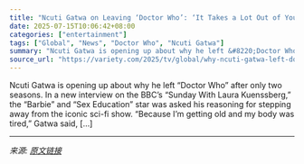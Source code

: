 ```yaml
---
title: "Ncuti Gatwa on Leaving ‘Doctor Who’: ‘It Takes a Lot Out of You — Physically, Emotionally, Mentally’"
date: 2025-07-15T10:06:42+08:00
categories: ["entertainment"]
tags: ["Global", "News", "Doctor Who", "Ncuti Gatwa"]
summary: "Ncuti Gatwa is opening up about why he left &#8220;Doctor Who&#8221; after only two seasons. In a new interview on the BBC&#8217;s &#8220;Sunday With Laura Kuenssberg,&#8221; the &#8220;Barbie&#8221; "
source_url: "https://variety.com/2025/tv/global/why-ncuti-gatwa-left-doctor-who-physically-emotionally-tired-1236460505/"
---
```


Ncuti Gatwa is opening up about why he left &#8220;Doctor Who&#8221; after only two seasons. In a new interview on the BBC&#8217;s &#8220;Sunday With Laura Kuenssberg,&#8221; the &#8220;Barbie&#8221; and &#8220;Sex Education&#8221; star was asked his reasoning for stepping away from the iconic sci-fi show. &#8220;Because I&#8217;m getting old and my body was tired,&#8221; Gatwa said, [&#8230;]

---

*来源: [原文链接](https://variety.com/2025/tv/global/why-ncuti-gatwa-left-doctor-who-physically-emotionally-tired-1236460505/)*

